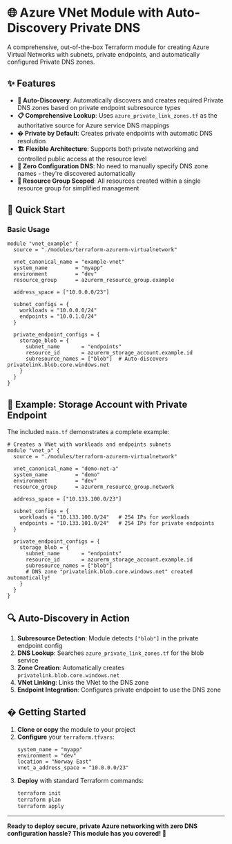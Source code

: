 # 🌐 Azure VNet Module with Auto-Discovery Private DNS

A comprehensive, out-of-the-box Terraform module for creating Azure Virtual Networks with subnets, private endpoints, and automatically configured Private DNS zones.

## ✨ Features

- **🔄 Auto-Discovery**: Automatically discovers and creates required Private DNS zones based on private endpoint subresource types
- **📋 Comprehensive Lookup**: Uses `azure_private_link_zones.tf` as the authoritative source for Azure service DNS mappings
- **�️ Private by Default**: Creates private endpoints with automatic DNS resolution
- **🏗️ Flexible Architecture**: Supports both private networking and controlled public access at the resource level
- **🎯 Zero Configuration DNS**: No need to manually specify DNS zone names - they're discovered automatically
- **🔗 Resource Group Scoped**: All resources created within a single resource group for simplified management

## 🚀 Quick Start

### Basic Usage

```hcl
module "vnet_example" {
  source = "./modules/terraform-azurerm-virtualnetwork"

  vnet_canonical_name = "example-vnet"
  system_name         = "myapp"
  environment         = "dev"
  resource_group      = azurerm_resource_group.example

  address_space = ["10.0.0.0/23"]

  subnet_configs = {
    workloads = "10.0.0.0/24"
    endpoints = "10.0.1.0/24"
  }

  private_endpoint_configs = {
    storage_blob = {
      subnet_name       = "endpoints"
      resource_id       = azurerm_storage_account.example.id
      subresource_names = ["blob"]  # Auto-discovers privatelink.blob.core.windows.net
    }
  }
}
```

## 🎯 Example: Storage Account with Private Endpoint

The included `main.tf` demonstrates a complete example:

```hcl
# Creates a VNet with workloads and endpoints subnets
module "vnet_a" {
  source = "./modules/terraform-azurerm-virtualnetwork"

  vnet_canonical_name = "demo-net-a"
  system_name         = "demo"
  environment         = "dev"
  resource_group      = azurerm_resource_group.network

  address_space = ["10.133.100.0/23"]

  subnet_configs = {
    workloads = "10.133.100.0/24"   # 254 IPs for workloads
    endpoints = "10.133.101.0/24"   # 254 IPs for private endpoints
  }

  private_endpoint_configs = {
    storage_blob = {
      subnet_name       = "endpoints"
      resource_id       = azurerm_storage_account.example.id
      subresource_names = ["blob"]
      # DNS zone "privatelink.blob.core.windows.net" created automatically!
    }
  }
}
```

## 🔍 Auto-Discovery in Action

1. **Subresource Detection**: Module detects `["blob"]` in the private endpoint config
2. **DNS Lookup**: Searches `azure_private_link_zones.tf` for the blob service
3. **Zone Creation**: Automatically creates `privatelink.blob.core.windows.net`
4. **VNet Linking**: Links the VNet to the DNS zone
5. **Endpoint Integration**: Configures private endpoint to use the DNS zone

## � Getting Started

1. **Clone or copy** the module to your project
2. **Configure** your `terraform.tfvars`:
   ```hcl
   system_name = "myapp"
   environment = "dev"
   location = "Norway East"
   vnet_a_address_space = "10.0.0.0/23"
   ```
3. **Deploy** with standard Terraform commands:
   ```bash
   terraform init
   terraform plan
   terraform apply
   ```

---

**Ready to deploy secure, private Azure networking with zero DNS configuration hassle? This module has you covered! 🚀**
